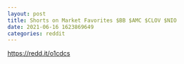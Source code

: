 ```yaml
--- 
layout: post 
title: Shorts on Market Favorites $BB $AMC $CLOV $NIO 
date: 2021-06-16 1623869649 
categories: reddit 
--- 
```

https://redd.it/o1cdcs